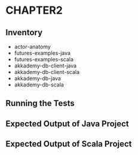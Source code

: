 CHAPTER2
========

Inventory
---------
- actor-anatomy			
- futures-examples-java
- futures-examples-scala
- akkademy-db-client-java		
- akkademy-db-client-scala
- akkademy-db-java
- akkademy-db-scala

Running the Tests
-----------------

Expected Output of Java Project
-------------------------------

Expected Output of Scala Project
--------------------------------
